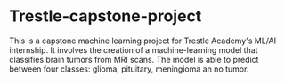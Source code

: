 # Trestle-capstone-project
This is a capstone machine learning project for Trestle Academy's ML/AI internship.
It involves the creation of a machine-learning model that classifies brain tumors from MRI scans.
The model is able to predict between four classes: glioma, pituitary, meningioma an no tumor.
